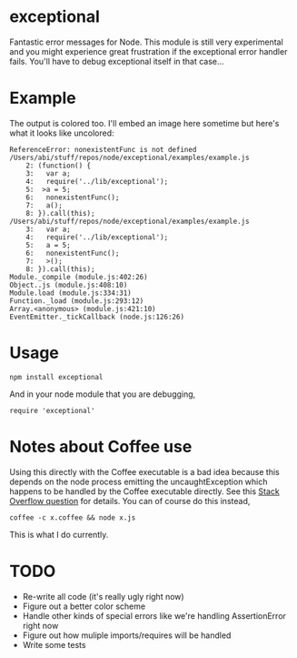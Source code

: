 exceptional
===========

Fantastic error messages for Node. This module is still very experimental and you might experience great frustration if the exceptional error handler fails. You'll have to debug exceptional itself in that case...

Example
=======

The output is colored too. I'll embed an image here sometime but here's what it looks like uncolored:

```
ReferenceError: nonexistentFunc is not defined
/Users/abi/stuff/repos/node/exceptional/examples/example.js
	2: (function() {
	3:   var a;
	4:   require('../lib/exceptional');
	5:  >a = 5;
	6:   nonexistentFunc();
	7:   a();
	8: }).call(this);
/Users/abi/stuff/repos/node/exceptional/examples/example.js
	3:   var a;
	4:   require('../lib/exceptional');
	5:   a = 5;
	6:   nonexistentFunc();
	7:   >();
	8: }).call(this);
Module._compile (module.js:402:26)
Object..js (module.js:408:10)
Module.load (module.js:334:31)
Function._load (module.js:293:12)
Array.<anonymous> (module.js:421:10)
EventEmitter._tickCallback (node.js:126:26)
```

Usage
=====

`npm install exceptional`

And in your node module that you are debugging,

`require 'exceptional'`

Notes about Coffee use
======================

Using this directly with the Coffee executable is a bad idea because this depends on the node process emitting the uncaughtException which happens to be handled by the Coffee executable directly. See this [Stack Overflow question](http://stackoverflow.com/questions/6346291/nodejs-and-coffeescript-coffee-executable-not-behaving-the-same/6350100#6350100) for details. You can of course do this instead,

`coffee -c x.coffee && node x.js`

This is what I do currently.

TODO
====

* Re-write all code (it's really ugly right now)
* Figure out a better color scheme
* Handle other kinds of special errors like we're handling AssertionError right now
* Figure out how muliple imports/requires will be handled
* Write some tests
